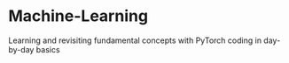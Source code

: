 # Machine-Learning
Learning and revisiting fundamental concepts with PyTorch coding in day-by-day basics
